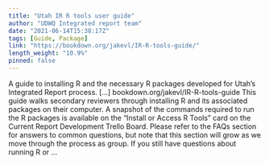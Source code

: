 ```yaml
---
title: "Utah IR R tools user guide"
author: "UDWQ Integrated report team"
date: "2021-06-14T15:38:17Z"
tags: [Guide, Package]
link: "https://bookdown.org/jakevl/IR-R-tools-guide/"
length_weight: "10.9%"
pinned: false
---
```


A guide to installing R and the necessary R packages developed for Utah’s Integrated Report process. [...] bookdown.org/jakevl/IR-R-tools-guide This guide walks secondary reviewers through installing R and its associated packages on their computer. A snapshot of the commands required to run the R packages is available on the “Install or Access R Tools” card on the Current Report Development Trello Board. Please refer to the FAQs section for answers to common questions, but note that this section will grow as we move through the process as group. If you still have questions about running R or ...
